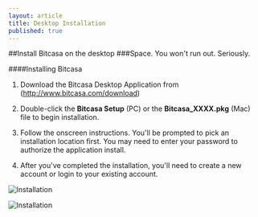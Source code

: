 ```yaml
---
layout: article
title: Desktop Installation
published: true
---
```


##Install Bitcasa on the desktop
###Space. You won't run out. Seriously. 

####Installing Bitcasa 

1. Download the Bitcasa Desktop Application from (http://www.bitcasa.com/download)
2. Double-click the **Bitcasa Setup** (PC) or the **Bitcasa_XXXX.pkg** (Mac) file to begin installation. 
3. Follow the onscreen instructions. You'll be prompted to pick an installation location first. You may need to enter your password  to authorize the application install. 

4. After you've completed the installation, you'll need to create a new account or login to your existing account. 

![Installation](http://f.cl.ly/items/3Y1K06001X0m2O2c4637/Bitcasa.png "Setup")

![Installation](http://f.cl.ly/items/1Z2l0w0v1w1V2H0z3v3e/account.png "Accounts")

